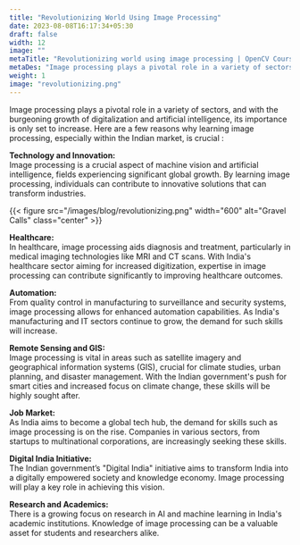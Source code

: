 ```yaml
---
title: "Revolutionizing World Using Image Processing"
date: 2023-08-08T16:17:34+05:30
draft: false
width: 12
image: ""
metaTitle: "Revolutionizing world using image processing | OpenCV Courses"
metaDes: "Image processing plays a pivotal role in a variety of sectors, and with the burgeoning growth of digitalization and artificial intelligence, its importance is only set to increase."
weight: 1
image: "revolutionizing.png"
---
```


Image processing plays a pivotal role in a variety of sectors, and with the burgeoning growth of digitalization and artificial intelligence, its importance is only set to increase. Here are a few reasons why learning image processing, especially within the Indian market, is crucial<!--more--> :

**Technology and Innovation:**  
Image processing is a crucial aspect of machine vision and artificial intelligence, fields experiencing significant global growth. By learning image processing, individuals can contribute to innovative solutions that can transform industries.
<!-- ![Example image](/images/blog/revolutionizing.png) -->
<!-- {width="200" alt="Gravel Calls" class="center"} -->
{{< figure src="/images/blog/revolutionizing.png" width="600" alt="Gravel Calls" class="center" >}}
<!-- <img src="/images/logo.png" alt="Image Alt Text" /> -->
**Healthcare:**  
In healthcare, image processing aids diagnosis and treatment, particularly in medical imaging technologies like MRI and CT scans. With India's healthcare sector aiming for increased digitization, expertise in image processing can contribute significantly to improving healthcare outcomes.

**Automation:**  
From quality control in manufacturing to surveillance and security systems, image processing allows for enhanced automation capabilities. As India's manufacturing and IT sectors continue to grow, the demand for such skills will increase.

**Remote Sensing and GIS:**  
Image processing is vital in areas such as satellite imagery and geographical information systems (GIS), crucial for climate studies, urban planning, and disaster management. With the Indian government's push for smart cities and increased focus on climate change, these skills will be highly sought after.

**Job Market:**  
As India aims to become a global tech hub, the demand for skills such as image processing is on the rise. Companies in various sectors, from startups to multinational corporations, are increasingly seeking these skills.

**Digital India Initiative:**  
The Indian government’s "Digital India" initiative aims to transform India into a digitally empowered society and knowledge economy. Image processing will play a key role in achieving this vision.

**Research and Academics:**  
There is a growing focus on research in AI and machine learning in India's academic institutions. Knowledge of image processing can be a valuable asset for students and researchers alike.
